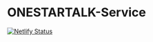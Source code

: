 # ONESTARTALK-Service
[![Netlify Status](https://api.netlify.com/api/v1/badges/3db865a8-773d-4cc7-b9d3-982957cb0eb2/deploy-status)](https://app.netlify.com/sites/onestartalk-beta/deploys)
